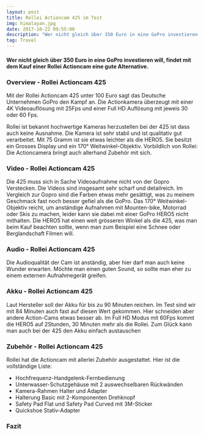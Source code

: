 ```yaml
---
layout: post
title: Rollei Actioncam 425 im Test
img: himalayan.jpg
date: 2017-10-22 09:55:00
description: "Wer nicht gleich über 350 Euro in eine GoPro investieren will, findet\_mit dem Kauf einer Rollei Actioncam eine gute Alternative."
tag: Travel
---
```



#### **Wer nicht gleich &uuml;ber 350 Euro in eine GoPro investieren will, findet mit dem Kauf einer Rollei Actioncam eine gute Alternative.**

### Overview - Rollei Actioncam 425

Mit der Rollei Actioncam 425 unter 100 Euro sagt das Deutsche Unternehmen GoPro den Kampf an. Die Actionkamera &uuml;berzeugt mit einer 4K Videoaufl&ouml;sung mit 25Fps und einer Full HD Aufl&ouml;sung mit jeweis 30 oder 60 Fps.

Rollei ist bekannt hochwertige Kameras herzustellen bei der 425 ist dass auch keine Ausnahme. Die Kamera ist sehr stabil und ist qualitativ gut verarbeitet. Mit 75 Gramm ist sie etwas leichter als die HERO5. Sie besitzt ein Grosses Display und ein 170&deg; Weitwinkel-Objektiv. Vorbildlich von Rollei: Die Actioncamera bringt auch allerhand Zubeh&ouml;r mit sich.

### Video - Rollei Actioncam 425

Die 425 muss sich in Sache Videoaufnahme nicht von der Gopro Verstecken. Die Videos sind insgesamt sehr scharf und detailreich. Im Vergleich zur Gopro sind die Farben etwas mehr ges&auml;ttigt, was zu meinem Geschmack fast noch besser gefiel als die GoPro. Das 170&deg; Weitwinkel-Objektiv reicht, um anst&auml;ndige Aufnahmen mit Mounten-bike, Motorrad oder Skis zu machen, leider kann sie dabei mit einer GoPro HERO5 nicht mithalten. Die HERO5 hat einen weit gr&ouml;sseren Winkel als die 425, was man beim Kauf beachten sollte, wenn man zum Beispiel eine Schnee oder Berglandschaft Filmen will.

### Audio - Rollei Actioncam 425

Die Audioqualit&auml;t der Cam ist anst&auml;ndig, aber hier darf man auch keine Wunder erwarten. M&ouml;chte man einen guten Sound, so sollte man eher zu einem externen Aufnahmeger&auml;t greifen.

### Akku - Rollei Actioncam 425

Laut Hersteller soll der Akku f&uuml;r bis zu 90 Minuten reichen. Im Test sind wir mit 84 Minuten auch fast auf diesen Wert gekommen. Hier schneiden aber andere Action-Cams etwas besser ab. Im Full HD Modus mit 60Fps kommt die HERO5 auf 2Stunden, 30 Minuten mehr als die Rollei. Zum Gl&uuml;ck kann man auch bei der 425 den Akku einfach austauschen

### Zubeh&ouml;r - Rollei Actioncam 425

Rollei hat die Actioncam mit allerlei Zubeh&ouml;r ausgestattet. Hier ist die vollst&auml;ndige Liste:

* Hochfrequenz-Handgelenk-Fernbedienung
* Unterwasser-Schutzgeh&auml;use mit 2 auswechselbaren R&uuml;ckw&auml;nden
* Kamera-Rahmen Halter und Adapter
* Halterung Basic mit 2-Komponenten Drehknopf
* Safety Pad Flat und Safety Pad Curved mit 3M-Sticker
* Quickshoe Stativ-Adapter

### Fazit